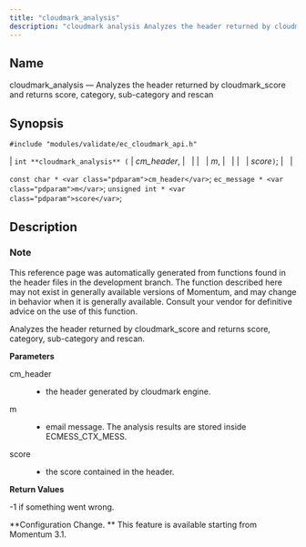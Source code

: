 ```yaml
---
title: "cloudmark_analysis"
description: "cloudmark analysis Analyzes the header returned by cloudmark score and returns score category sub category and rescan int cloudmark analysis cm header m score const char cm header ec message m unsigned int score This reference page was automatically generated from functions found in the header files in the development..."
---
```


<a name="apis.cloudmark_analysis"></a> 
## Name

cloudmark_analysis — Analyzes the header returned by cloudmark_score and returns score, category, sub-category and rescan

## Synopsis

`#include "modules/validate/ec_cloudmark_api.h"`

| `int **cloudmark_analysis** (` | <var class="pdparam">cm_header</var>, |   |
|   | <var class="pdparam">m</var>, |   |
|   | <var class="pdparam">score</var>`)`; |   |

`const char * <var class="pdparam">cm_header</var>`;
`ec_message * <var class="pdparam">m</var>`;
`unsigned int * <var class="pdparam">score</var>`;<a name="idp47020528"></a> 
## Description

### Note

This reference page was automatically generated from functions found in the header files in the development branch. The function described here may not exist in generally available versions of Momentum, and may change in behavior when it is generally available. Consult your vendor for definitive advice on the use of this function.

Analyzes the header returned by cloudmark_score and returns score, category, sub-category and rescan.

**<a name="idp47023456"></a> Parameters**

<dl class="variablelist">

<dt>cm_header</dt>

<dd>

- the header generated by cloudmark engine.

</dd>

<dt>m</dt>

<dd>

- email message. The analysis results are stored inside ECMESS_CTX_MESS.

</dd>

<dt>score</dt>

<dd>

- the score contained in the header.

</dd>

</dl>

**<a name="idp47029952"></a> Return Values**

-1 if something went wrong.

**Configuration Change. ** This feature is available starting from Momentum 3.1.